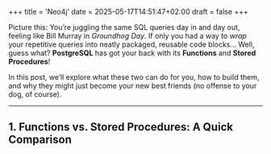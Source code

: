 +++
title = 'Neo4j'
date = 2025-05-17T14:51:47+02:00
draft = false
+++


Picture this: You’re juggling the same SQL queries day in and day out, feeling like Bill Murray in *Groundhog Day*. If only you had a way to *wrap* your repetitive queries into neatly packaged, reusable code blocks… Well, guess what? **PostgreSQL** has got your back with its **Functions** and **Stored Procedures**!

In this post, we’ll explore what these two can do for you, how to build them, and why they might just become your new best friends (no offense to your dog, of course).

---

## 1. Functions vs. Stored Procedures: A Quick Comparison
